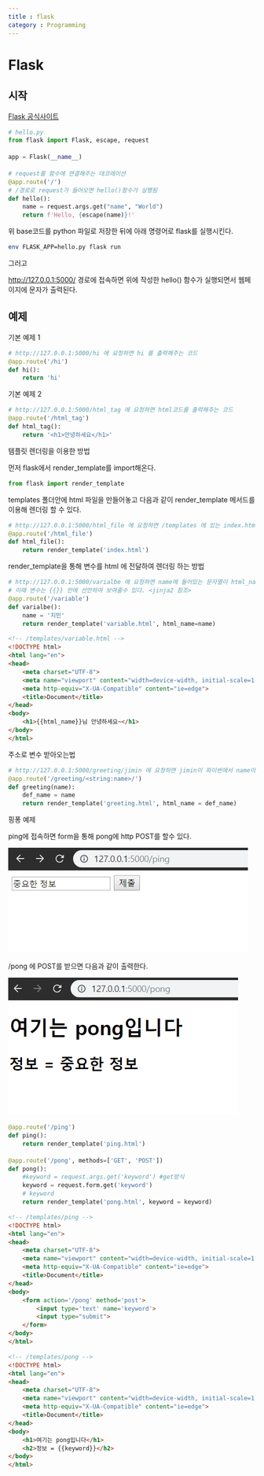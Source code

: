 ```yaml
---
title : flask
category : Programming
---
```


# Flask

## 시작

[Flask 공식사이트](https://www.palletsprojects.com/p/flask/)

```python
# hello.py
from flask import Flask, escape, request

app = Flask(__name__)

# request를 함수에 연결해주는 데코레이션
@app.route('/')
# /경로로 request가 들어오면 hello()함수가 실행됨
def hello():
    name = request.args.get("name", "World")
    return f'Hello, {escape(name)}!'
```

위 base코드를 python 파일로 저장한 뒤에 아래 명령어로 flask를 실행시킨다.

```bash
env FLASK_APP=hello.py flask run
```

그러고 

http://127.0.0.1:5000/ 경로에 접속하면 위에 작성한 hello() 함수가 실행되면서 웹페이지에 문자가 출력된다.



## 예제

기본 예제 1

```python
# http://127.0.0.1:5000/hi 에 요청하면 hi 를 출력해주는 코드
@app.route('/hi')
def hi():
    return 'hi'
```

기본 예제 2

```python
# http://127.0.0.1:5000/html_tag 에 요청하면 html코드를 출력해주는 코드
@app.route('/html_tag')
def html_tag():
    return '<h1>안녕하세요</h1>'
```



템플릿 렌더링을 이용한 방법

먼저 flask에서 render_template를 import해온다.

```python
from flask import render_template
```

templates 폴더안에 html 파일을 만들어놓고 다음과 같이 render_template 메서드를 이용해 렌더링 할 수 있다.

```python
# http://127.0.0.1:5000/html_file 에 요청하면 /templates 에 있는 index.html파일을 렌더링해서 보여준다.
@app.route('/html_file')
def html_file():
    return render_template('index.html')
```

render_template을 통해 변수를 html 에 전달하여 렌더링 하는 방법

```python
# http://127.0.0.1:5000/varialbe 에 요청하면 name에 들어있는 문자열이 html_name이라는 변수로 /templates 에 있는 variable.html파일을 렌더링해서 보여준다.
# 이때 변수는 {{}} 안에 선언하여 보여줄수 있다. <jinja2 참조>
@app.route('/variable')
def varialbe():
    name = '지민'
    return render_template('variable.html', html_name=name)
```

```html
<!-- /templates/variable.html --> 
<!DOCTYPE html>
<html lang="en">
<head>
    <meta charset="UTF-8">
    <meta name="viewport" content="width=device-width, initial-scale=1.0">
    <meta http-equiv="X-UA-Compatible" content="ie=edge">
    <title>Document</title>
</head>
<body>
    <h1>{{html_name}}님 안녕하세요~</h1>
</body>
</html>
```

주소로 변수 받아오는법

```python
# http://127.0.0.1:5000/greeting/jimin 에 요청하면 jimin이 파이썬에서 name이라는 변수로 받아와서 다음과 같이 사용할 수 있다.
@app.route('/greeting/<string:name>/')
def greeting(name):
    def_name = name
    return render_template('greeting.html', html_name = def_name)
```



핑퐁 예제

ping에 접속하면 form을 통해 pong에 http POST를 할수 있다.

![ping](assets/img/2019-12-12-Flask/ping.png)

/pong 에 POST를 받으면 다음과 같이 출력한다.

![pong](assets/img/2019-12-12-Flask/pong.png)

```python
@app.route('/ping')
def ping():
    return render_template('ping.html')

@app.route('/pong', methods=['GET', 'POST'])
def pong():
    #keyword = request.args.get('keyword') #get방식
    keyword = request.form.get('keyword')
    # keyword
    return render_template('pong.html', keyword = keyword)

```

```html
<!-- /templates/ping -->
<!DOCTYPE html>
<html lang="en">
<head>
    <meta charset="UTF-8">
    <meta name="viewport" content="width=device-width, initial-scale=1.0">
    <meta http-equiv="X-UA-Compatible" content="ie=edge">
    <title>Document</title>
</head>
<body>
    <form action='/pong' method='post'>
        <input type='text' name='keyword'>
        <input type="submit">
    </form>
</body>
</html>
```

```html
<!-- /templates/pong -->
<!DOCTYPE html>
<html lang="en">
<head>
    <meta charset="UTF-8">
    <meta name="viewport" content="width=device-width, initial-scale=1.0">
    <meta http-equiv="X-UA-Compatible" content="ie=edge">
    <title>Document</title>
</head>
<body>
    <h1>여기는 pong입니다</h1>
    <h2>정보 = {{keyword}}</h2>
</body>
</html>
```